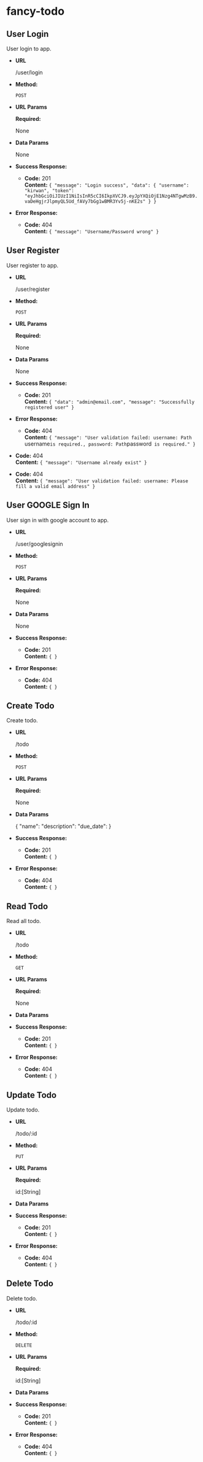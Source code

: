 # fancy-todo

**User Login**
----
  User login to app.

* **URL**

  /user/login

* **Method:**

  `POST`
  
*  **URL Params**

   **Required:**
 
   None

* **Data Params**

  None

* **Success Response:**

  * **Code:** 201 <br />
    **Content:** `{
    "message": "Login success",
    "data": {
        "username": "kirwan",
        "token": "eyJhbGciOiJIUzI1NiIsInR5cCI6IkpXVCJ9.eyJpYXQiOjE1Nzg4NTgwMzB9.vaDeHgjrJlpmyQL5Ud_fAVy7bGg1wBMR3Yv5j-nKE2s"
    }
}`
 
* **Error Response:**

  * **Code:** 404 <br />
    **Content:** `{
    "message": "Username/Password wrong"
}`

**User Register**
----
  User register to app.

* **URL**

  /user/register

* **Method:**

  `POST`
  
*  **URL Params**

   **Required:**
 
   None

* **Data Params**

  None

* **Success Response:**

  * **Code:** 201 <br />
    **Content:** `{
    "data": "admin@email.com",
    "message": "Successfully registered user"
}`
 
* **Error Response:**

  * **Code:** 404 <br />
    **Content:** `{
    "message": "User validation failed: username: Path `username` is required., password: Path `password` is required."
}`

 * **Code:** 404 <br />
    **Content:** `{
    "message": "Username already exist"
}`

 * **Code:** 404 <br />
    **Content:** `{
    "message": "User validation failed: username: Please fill a valid email address"
}`

**User GOOGLE Sign In**
----
  User sign in with google account to app.

* **URL**

  /user/googlesignin

* **Method:**

  `POST`
  
*  **URL Params**

   **Required:**
 
   None

* **Data Params**

  None

* **Success Response:**

  * **Code:** 201 <br />
    **Content:** `{
}`
 
* **Error Response:**

  * **Code:** 404 <br />
    **Content:** `{
}`

**Create Todo**
----
  Create todo.

* **URL**

  /todo

* **Method:**

  `POST`
  
*  **URL Params**

   **Required:**
 
   None

* **Data Params**

  {
      "name":
      "description":
      "due_date":
  }

* **Success Response:**

  * **Code:** 201 <br />
    **Content:** `{
}`
 
* **Error Response:**

  * **Code:** 404 <br />
    **Content:** `{
}`

**Read Todo**
----
  Read all todo.

* **URL**

  /todo

* **Method:**

  `GET`
  
*  **URL Params**

   **Required:**
 
   None

* **Data Params**


* **Success Response:**

  * **Code:** 201 <br />
    **Content:** `{
}`
 
* **Error Response:**

  * **Code:** 404 <br />
    **Content:** `{
}`

**Update Todo**
----
  Update todo.

* **URL**

  /todo/:id

* **Method:**

  `PUT`
  
*  **URL Params**

   **Required:**
 
   id:[String]

* **Data Params**


* **Success Response:**

  * **Code:** 201 <br />
    **Content:** `{
}`
 
* **Error Response:**

  * **Code:** 404 <br />
    **Content:** `{
}`

**Delete Todo**
----
  Delete todo.

* **URL**

  /todo/:id

* **Method:**

  `DELETE`
  
*  **URL Params**

   **Required:**
 
   id:[String]

* **Data Params**


* **Success Response:**

  * **Code:** 201 <br />
    **Content:** `{
}`
 
* **Error Response:**

  * **Code:** 404 <br />
    **Content:** `{
}`
